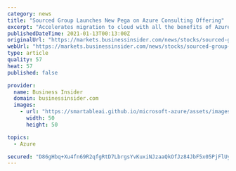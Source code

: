 ```yaml
---
category: news
title: "Sourced Group Launches New Pega on Azure Consulting Offering"
excerpt: "Accelerates migration to cloud with all the benefits of Azure's PaaS environmentSYDNEY, TORONTO, SINGAPORE and KUALA LUMPUR, Malaysia, Jan. 13,"
publishedDateTime: 2021-01-13T00:13:00Z
originalUrl: "https://markets.businessinsider.com/news/stocks/sourced-group-launches-new-pega-on-azure-consulting-offering-1029962156"
webUrl: "https://markets.businessinsider.com/news/stocks/sourced-group-launches-new-pega-on-azure-consulting-offering-1029962156"
type: article
quality: 57
heat: 57
published: false

provider:
  name: Business Insider
  domain: businessinsider.com
  images:
    - url: "https://smartableai.github.io/microsoft-azure/assets/images/organizations/businessinsider.com-50x50.jpg"
      width: 50
      height: 50

topics:
  - Azure

secured: "D86gHbq+Xu4fn69R2qfgRtD7LbrgsYvKuxiNJzaaQkOfJz84JbF5x05PjFlUyceW4uDTCnBT2oNG6vyYozJLvFgvDKj8fOmAex0Fr1yqVDVpQux9/hB4xwbvsabrJbA5PeGrOwrE7IH+febY8+ZdulIm5m4LpIhwmitCWSvHoJuuLVALoKKoyQEpdDJwkQ6czhWEONjXjNhTLiilqnUfpD1wuf0tJSazB2soENUjkM3Ic5mGRxPlHCYtqTFZuqnFIsTyoxVNC7z3btMdT75f0/tlOsqeFUYr/v/3PhQf5UYMnvVOgRTP+MkRDtXFB+OBAEXy6SewkLxC7SCXIYggSEx8HMSIjMkE5O65jcQu2cE=;qvFVdRw9O0URtrnNELQQgA=="
---
```


